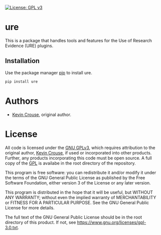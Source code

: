 [![License: GPL v3](https://img.shields.io/badge/License-GPLv3-blue.svg)](https://www.gnu.org/licenses/gpl-3.0)

# ure

This is a package that handles tools and features for the Use of Research Evidence (URE) plugins.

## Installation

Use the package manager [pip](https://pip.pypa.io/en/stable/) to install ure.

```bash
pip install ure
```



# Authors

- [Kevin Crouse](mailto:krcrouse@gmail.com), original author. 

# License

All code is licensed under the 
[GNU GPLv3](https://www.gnu.org/licenses/gpl-3.0.html#license-text), 
which requires attribution to the original author, 
[Kevin Crouse](https://github.com/kcphila), if used or incorporated into other 
products. Further, any products incorporating this code must be open source. A 
full copy of the [GPL](LICENSE) is availabe in the root directory of 
the repository.

This program is free software: you can redistribute it and/or modify it under 
the terms of the GNU General Public License as published by the Free Software 
Foundation, either version 3 of the License or any later version.

This program is distributed in the hope that it will be useful, but WITHOUT ANY
WARRANTY; without even the implied warranty of MERCHANTABILITY or FITNESS FOR A 
PARTICULAR PURPOSE. See the GNU General Public License for more details.

The full text of the GNU General Public License should be in the root directory 
of this product. If not, see <https://www.gnu.org/licenses/gpl-3.0.txt>.
